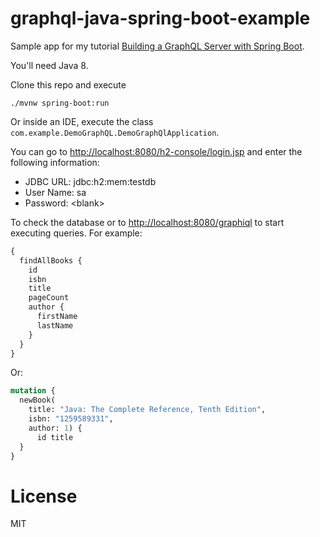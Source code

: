 # graphql-java-spring-boot-example
Sample app for my tutorial [Building a GraphQL Server with Spring Boot](https://app.pluralsight.com/guides/building-a-graphql-server-with-spring-boot). 

You'll need Java 8.

Clone this repo and execute

```
./mvnw spring-boot:run
```

Or inside an IDE, execute the class `com.example.DemoGraphQL.DemoGraphQlApplication`.

You can go to [http://localhost:8080/h2-console/login.jsp](http://localhost:8080/h2-console/login.jsp) and enter the following information:
- JDBC URL: jdbc:h2:mem:testdb
- User Name: sa
- Password: \<blank\>

To check the database or to [http://localhost:8080/graphiql](http://localhost:8080/graphiql) to start executing queries. For example:

```graphql
{
  findAllBooks {
    id
    isbn
    title
    pageCount
    author {
      firstName
      lastName
    }
  }
}
```

Or:

```graphql
mutation {
  newBook(
    title: "Java: The Complete Reference, Tenth Edition", 
    isbn: "1259589331", 
    author: 1) {
      id title
  }
}
```

# License
MIT
